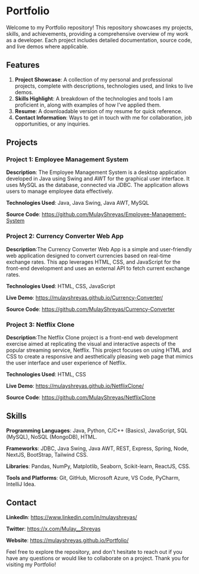 # Portfolio
Welcome to my Portfolio repository! This repository showcases my projects, skills, and achievements, providing a comprehensive overview of my work as a developer. Each project includes detailed documentation, source code, and live demos where applicable.

## Features

  1) **Project Showcase**: A collection of my personal and professional projects, complete with descriptions, technologies used, and links to live demos.
  2) **Skills Highlight**: A breakdown of the technologies and tools I am proficient in, along with examples of how I've applied them.
  3) **Resume**: A downloadable version of my resume for quick reference.
  4) **Contact Information**: Ways to get in touch with me for collaboration, job opportunities, or any inquiries.

## Projects

 ### Project 1: Employee Management System

  **Description**: The Employee Management System is a desktop application developed in Java using Swing and AWT for the graphical user interface. It uses MySQL as the database, connected via JDBC. The application allows users to manage employee data effectively.
  
  **Technologies Used**: Java, Java Swing, Java AWT, MySQL
  
  **Source Code**: https://github.com/MulayShreyas/Employee-Management-System

  
### Project 2: Currency Converter Web App

  **Description**:The Currency Converter Web App is a simple and user-friendly web application designed to convert currencies based on real-time exchange rates. This app leverages HTML, CSS, and JavaScript for the front-end development and uses an external API to fetch current exchange rates. 
  
  **Technologies Used**: HTML, CSS, JavaScript
  
  **Live Demo**: https://mulayshreyas.github.io/Currency-Converter/
  
  **Source Code**: https://github.com/MulayShreyas/Currency-Converter

### Project 3: Netflix Clone

  **Description**:The Netflix Clone project is a front-end web development exercise aimed at replicating the visual and interactive aspects of the popular streaming service, Netflix. This project focuses on using HTML and CSS to create a responsive and aesthetically pleasing web page that mimics the user interface and user experience of Netflix.
  
  **Technologies Used**: HTML, CSS

  **Live Demo**: https://mulayshreyas.github.io/NetflixClone/
  
  **Source Code**: https://github.com/MulayShreyas/NetflixClone

## Skills

  **Programming Languages**: Java, Python, C/C++ (Basics), JavaScript, SQL (MySQL), NoSQL (MongoDB), HTML.
  
  **Frameworks**: JDBC, Java Swing, Java AWT, REST, Express, Spring, Node, NextJS, BootStrap, Tailwind CSS.

  **Libraries**: Pandas, NumPy, Matplotlib, Seaborn, Scikit-learn, ReactJS, CSS.
  
  **Tools and Platforms**: Git, GitHub, Microsoft Azure, VS Code, PyCharm, IntelliJ Idea.


## Contact

  **LinkedIn**: https://www.linkedin.com/in/mulayshreyas/
  
  **Twitter**: https://x.com/Mulay__Shreyas
  
  **Website**: https://mulayshreyas.github.io/Portfolio/

Feel free to explore the repository, and don't hesitate to reach out if you have any questions or would like to collaborate on a project. Thank you for visiting my Portfolio!
